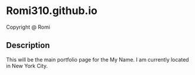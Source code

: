 # Romi310.github.io
 Copyright @ Romi
## Description
This will be the main portfolio page for the My Name. I am
currently located in New York City.
